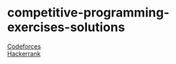 # competitive-programming-exercises-solutions

[Codeforces](https://codeforces.com/profile/aidil_sekandar)<br />
[Hackerrank](https://www.hackerrank.com/aidilskndrr)
